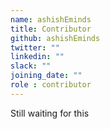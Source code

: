 ```yaml
---
name: ashishEminds
title: Contributor
github: ashishEminds
twitter: ""
linkedin: ""
slack: ""
joining_date: ""
role : contributor
---
```


Still waiting for this
